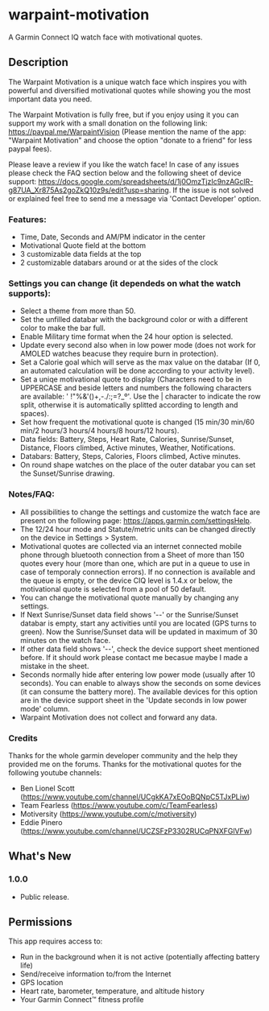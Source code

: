 # warpaint-motivation
A Garmin Connect IQ watch face with motivational quotes.

## Description

The Warpaint Motivation is a unique watch face which inspires you with powerful and diversified motivational quotes while showing you the most important data you need.

The Warpaint Motivation is fully free, but if you enjoy using it you can support my work with a small donation on the following link: https://paypal.me/WarpaintVision (Please mention the name of the app: "Warpaint Motivation" and choose the option "donate to a friend" for less paypal fees).

Please leave a review if you like the watch face!
In case of any issues please check the FAQ section below and the following sheet of device support: https://docs.google.com/spreadsheets/d/1j0OmzTjzIc9nzAGclR-g87UA_Xr875As2goZkQ10z9s/edit?usp=sharing. If the issue is not solved or explained feel free to send me a message via 'Contact Developer' option.

### Features:
- Time, Date, Seconds and AM/PM indicator in the center
- Motivational Quote field at the bottom
- 3 customizable data fields at the top
- 2 customizable databars around or at the sides of the clock

### Settings you can change (it dependeds on what the watch supports):
- Select a theme from more than 50.
- Set the unfilled databar with the background color or with a different color to make the bar full.
- Enable Military time format when the 24 hour option is selected.
- Update every second also when in low power mode (does not work for AMOLED watches beacuse they require burn in protection).
- Set a Calorie goal which will serve as the max value on the databar (If 0, an automated calculation will be done according to your activity level).
- Set a uniqe motivational quote to display (Characters need to be in UPPERCASE and beside letters and numbers the following characters are available: ' !"%&'()+,-./:;=?_º'. Use the | character to indicate the row split, otherwise it is automatically splitted according to length and spaces).
- Set how frequent the motivational quote is changed (15 min/30 min/60 min/2 hours/3 hours/4 hours/8 hours/12 hours).
- Data fields: Battery, Steps, Heart Rate, Calories, Sunrise/Sunset, Distance, Floors climbed, Active minutes, Weather, Notifications.
- Databars: Battery, Steps, Calories, Floors climbed, Active minutes.
- On round shape watches on the place of the outer databar you can set the Sunset/Sunrise drawing.

### Notes/FAQ:
- All possibilities to change the settings and customize the watch face are present on the following page: https://apps.garmin.com/settingsHelp. 
- The 12/24 hour mode and Statute/metric units can be changed directly on the device in Settings > System.
- Motivational quotes are collected via an internet connected mobile phone through bluetooth connection from a Sheet of more than 150 quotes every hour (more than one, which are put in a queue to use in case of temporaly connection errors). If no connection is available and the queue is empty, or the device CIQ level is 1.4.x or below, the motivational quote is selected from a pool of 50 default.
- You can change the motivational quote manually by changing any settings.
- If Next Sunrise/Sunset data field shows '--' or the Sunrise/Sunset databar is empty, start any activities until you are located (GPS turns to green). Now the Sunrise/Sunset data will be updated in maximum of 30 minutes on the watch face.
- If other data field shows '--', check the device support sheet mentioned before. If it should work please contact me becasue maybe I made a mistake in the sheet.
- Seconds normally hide after entering low power mode (usually after 10 seconds). You can enable to always show the seconds on some devices (it can consume the battery more). The available devices for this option are in the device support sheet in the 'Update seconds in low power mode' column.
- Warpaint Motivation does not collect and forward any data.

### Credits
Thanks for the whole garmin developer community and the help they provided me on the forums.
Thanks for the motivational quotes for the following youtube channels:
- Ben Lionel Scott (https://www.youtube.com/channel/UCgkKA7xEOoBQNpC5TJxPLiw)
- Team Fearless (https://www.youtube.com/c/TeamFearless)
- Motiversity (https://www.youtube.com/c/motiversity)
- Eddie Pinero (https://www.youtube.com/channel/UCZSFzP3302RUCqPNXFGlVFw)

## What's New

### 1.0.0
- Public release.

## Permissions
This app requires access to:

- Run in the background when it is not active (potentially affecting battery life)
- Send/receive information to/from the Internet
- GPS location
- Heart rate, barometer, temperature, and altitude history
- Your Garmin Connect™ fitness profile
